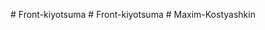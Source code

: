
  #   F r o n t - k i y o t s u m a 
 
 #   F r o n t - k i y o t s u m a 
 
 #   M a x i m - K o s t y a s h k i n 
 
 
